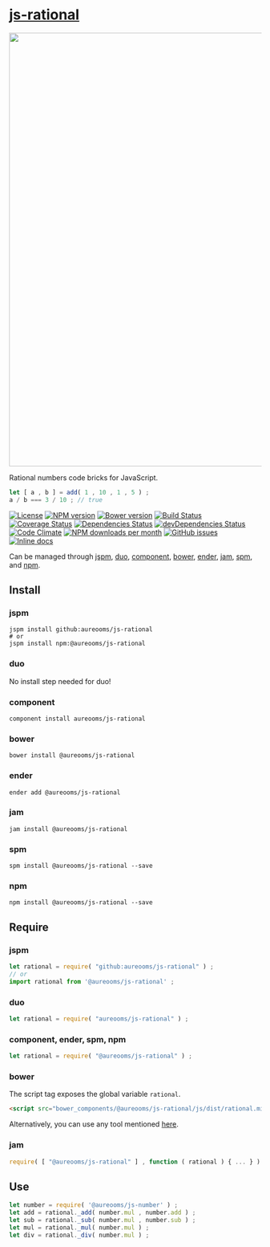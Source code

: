 [js-rational](http://aureooms.github.io/js-rational)
==

<img src="https://upload.wikimedia.org/wikipedia/commons/1/17/Number-systems.svg" width="864">

Rational numbers code bricks for JavaScript.

```js
let [ a , b ] = add( 1 , 10 , 1 , 5 ) ;
a / b === 3 / 10 ; // true
```

[![License](https://img.shields.io/github/license/aureooms/js-rational.svg?style=flat)](https://raw.githubusercontent.com/aureooms/js-rational/master/LICENSE)
[![NPM version](https://img.shields.io/npm/v/@aureooms/js-rational.svg?style=flat)](https://www.npmjs.org/package/@aureooms/js-rational)
[![Bower version](https://img.shields.io/bower/v/@aureooms/js-rational.svg?style=flat)](http://bower.io/search/?q=@aureooms/js-rational)
[![Build Status](https://img.shields.io/travis/aureooms/js-rational.svg?style=flat)](https://travis-ci.org/aureooms/js-rational)
[![Coverage Status](https://img.shields.io/coveralls/aureooms/js-rational.svg?style=flat)](https://coveralls.io/r/aureooms/js-rational)
[![Dependencies Status](https://img.shields.io/david/aureooms/js-rational.svg?style=flat)](https://david-dm.org/aureooms/js-rational#info=dependencies)
[![devDependencies Status](https://img.shields.io/david/dev/aureooms/js-rational.svg?style=flat)](https://david-dm.org/aureooms/js-rational#info=devDependencies)
[![Code Climate](https://img.shields.io/codeclimate/github/aureooms/js-rational.svg?style=flat)](https://codeclimate.com/github/aureooms/js-rational)
[![NPM downloads per month](https://img.shields.io/npm/dm/@aureooms/js-rational.svg?style=flat)](https://www.npmjs.org/package/@aureooms/js-rational)
[![GitHub issues](https://img.shields.io/github/issues/aureooms/js-rational.svg?style=flat)](https://github.com/aureooms/js-rational/issues)
[![Inline docs](http://inch-ci.org/github/aureooms/js-rational.svg?branch=master&style=shields)](http://inch-ci.org/github/aureooms/js-rational)

Can be managed through [jspm](https://github.com/jspm/jspm-cli),
[duo](https://github.com/duojs/duo),
[component](https://github.com/componentjs/component),
[bower](https://github.com/bower/bower),
[ender](https://github.com/ender-js/Ender),
[jam](https://github.com/caolan/jam),
[spm](https://github.com/spmjs/spm),
and [npm](https://github.com/npm/npm).

## Install

### jspm
```terminal
jspm install github:aureooms/js-rational
# or
jspm install npm:@aureooms/js-rational
```
### duo
No install step needed for duo!

### component
```terminal
component install aureooms/js-rational
```

### bower
```terminal
bower install @aureooms/js-rational
```

### ender
```terminal
ender add @aureooms/js-rational
```

### jam
```terminal
jam install @aureooms/js-rational
```

### spm
```terminal
spm install @aureooms/js-rational --save
```

### npm
```terminal
npm install @aureooms/js-rational --save
```

## Require
### jspm
```js
let rational = require( "github:aureooms/js-rational" ) ;
// or
import rational from '@aureooms/js-rational' ;
```
### duo
```js
let rational = require( "aureooms/js-rational" ) ;
```

### component, ender, spm, npm
```js
let rational = require( "@aureooms/js-rational" ) ;
```

### bower
The script tag exposes the global variable `rational`.
```html
<script src="bower_components/@aureooms/js-rational/js/dist/rational.min.js"></script>
```
Alternatively, you can use any tool mentioned [here](http://bower.io/docs/tools/).

### jam
```js
require( [ "@aureooms/js-rational" ] , function ( rational ) { ... } ) ;
```

## Use

```js
let number = require( '@aureooms/js-number' ) ;
let add = rational._add( number.mul , number.add ) ;
let sub = rational._sub( number.mul , number.sub ) ;
let mul = rational._mul( number.mul ) ;
let div = rational._div( number.mul ) ;
```
